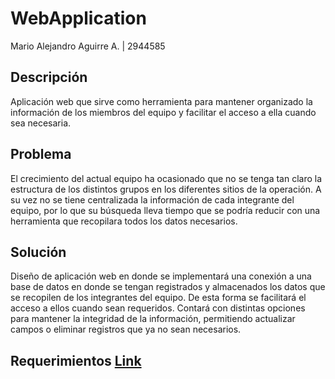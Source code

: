 # WebApplication
Mario Alejandro Aguirre A. | 2944585
## Descripción
Aplicación web que sirve como herramienta para mantener organizado la información de los miembros del equipo y facilitar el acceso a ella cuando sea necesaria.
## Problema
El crecimiento del actual equipo ha ocasionado que no se tenga tan claro la estructura de los distintos grupos en los diferentes sitios de la operación. A su vez no se tiene centralizada la información de cada integrante del equipo, por lo que su búsqueda lleva tiempo que se podría reducir con una herramienta que recopilara todos los datos necesarios. 
## Solución
Diseño de aplicación web en donde se implementará una conexión a una base de datos en donde se tengan registrados y almacenados los datos que se recopilen de los integrantes del equipo. De esta forma se facilitará el acceso a ellos cuando sean requeridos. Contará con distintas opciones para mantener la integridad de la información, permitiendo actualizar campos o eliminar registros que ya no sean necesarios.

## Requerimientos [Link](https://github.com/M4-Ag/WebApplication/wiki)
